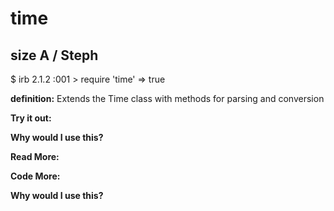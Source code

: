 # time

## size A / Steph

$ irb
2.1.2 :001 > require 'time'
 => true  

**definition:**
Extends the Time class with methods for parsing and conversion

**Try it out:**


**Why would I use this?**


**Read More:**


**Code More:**


**Why would I use this?**
